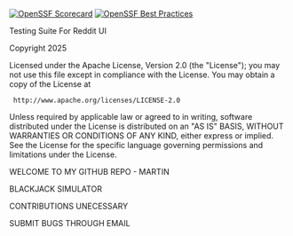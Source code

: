 [![OpenSSF Scorecard](https://api.scorecard.dev/projects/github.com/martnap21/ezcs_firstrepo/badge)](https://scorecard.dev/viewer/?uri=github.com/martnap21/ezcs_firstrepo)
[![OpenSSF Best Practices](https://www.bestpractices.dev/projects/10270/badge)](https://www.bestpractices.dev/projects/10270)

Testing Suite For Reddit UI

Copyright 2025

   Licensed under the Apache License, Version 2.0 (the "License");
   you may not use this file except in compliance with the License.
   You may obtain a copy of the License at

     http://www.apache.org/licenses/LICENSE-2.0

   Unless required by applicable law or agreed to in writing, software
   distributed under the License is distributed on an "AS IS" BASIS,
   WITHOUT WARRANTIES OR CONDITIONS OF ANY KIND, either express or implied.
   See the License for the specific language governing permissions and
   limitations under the License.


WELCOME TO MY GITHUB REPO - MARTIN

BLACKJACK SIMULATOR

CONTRIBUTIONS UNECESSARY

SUBMIT BUGS THROUGH EMAIL

